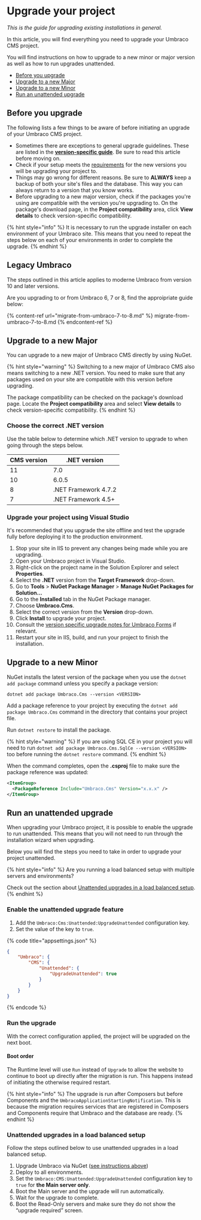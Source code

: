 # Upgrade your project

_This is the guide for upgrading existing installations in general._

In this article, you will find everything you need to upgrade your Umbraco CMS project.

You will find instructions on how to upgrade to a new minor or major version as well as how to run upgrades unattended.

* [Before you upgrade](./#before-you-upgrade)
* [Upgrade to a new Major](./#upgrade-to-a-new-major)
* [Upgrade to a new Minor](./#upgrade-to-a-new-minor)
* [Run an unattended upgrade](./#run-an-unattended-upgrade)

## Before you upgrade

The following lists a few things to be aware of before initiating an upgrade of your Umbraco CMS project.

* Sometimes there are exceptions to general upgrade guidelines. These are listed in the [**version-specific guide**](version-specific/). Be sure to read this article before moving on.
* Check if your setup meets the [requirements](../requirements.md) for the new versions you will be upgrading your project to.
* Things may go wrong for different reasons. Be sure to **ALWAYS** keep a backup of both your site's files and the database. This way you can always return to a version that you know works.
* Before upgrading to a new major version, check if the packages you're using are compatible with the version you're upgrading to. On the package's download page, in the **Project compatibility** area, click **View details** to check version-specific compatibility.

{% hint style="info" %}
It is necessary to run the upgrade installer on each environment of your Umbraco site. This means that you need to repeat the steps below on each of your environments in order to complete the upgrade.
{% endhint %}

## Legacy Umbraco

The steps outlined in this article applies to moderne Umbraco from version 10 and later versions.

Are you upgrading to or from Umbraco 6, 7 or 8, find the approipriate guide below:

{% content-ref url="migrate-from-umbraco-7-to-8.md" %} migrate-from-umbraco-7-to-8.md {% endcontent-ref %}

## Upgrade to a new Major

You can upgrade to a new major of Umbraco CMS directly by using NuGet.

{% hint style="warning" %}
Switching to a new major of Umbraco CMS also means switching to a new .NET version. You need to make sure that any packages used on your site are compatible with this version before upgrading.

The package compatibility can be checked on the package's download page. Locate the **Project compatibility** area and select **View details** to check version-specific compatibility.
{% endhint %}

### Choose the correct .NET version

Use the table below to determine which .NET version to upgrade to when going through the steps below.

| CMS version | .NET version        |
| ----------- | ------------------- |
| 11          | 7.0                 |
| 10          | 6.0.5               |
| 8           | .NET Framework 4.7.2|
| 7           | .NET Framework 4.5+ |

### Upgrade your project using Visual Studio

It's recommended that you upgrade the site offline and test the upgrade fully before deploying it to the production environment.

1. Stop your site in IIS to prevent any changes being made while you are upgrading.
2. Open your Umbraco project in Visual Studio.
3. Right-click on the project name in the Solution Explorer and select **Properties**.
4. Select the **.NET** version from the **Target Framework** drop-down.
5. Go to **Tools** > **NuGet Package Manager** > **Manage NuGet Packages for Solution...**
6. Go to the **Installed** tab in the NuGet Package manager.
7. Choose **Umbraco.Cms**.
8. Select the correct version from the **Version** drop-down.
9. Click **Install** to upgrade your project.
10. Consult the [version specific upgrade notes for Umbraco Forms](https://docs.umbraco.com/umbraco-forms/installation/version-specific) if relevant.
11. Restart your site in IIS, build, and run your project to finish the installation.

## Upgrade to a new Minor

NuGet installs the latest version of the package when you use the `dotnet add package` command unless you specify a package version:

`dotnet add package Umbraco.Cms --version <VERSION>`

Add a package reference to your project by executing the `dotnet add package Umbraco.Cms` command in the directory that contains your project file.

Run `dotnet restore` to install the package.

{% hint style="warning" %}
If you are using SQL CE in your project you will need to run `dotnet add package Umbraco.Cms.SqlCe --version <VERSION>` too before running the `dotnet restore` command.
{% endhint %}

When the command completes, open the **.csproj** file to make sure the package reference was updated:

```xml
<ItemGroup>
  <PackageReference Include="Umbraco.Cms" Version="x.x.x" />
</ItemGroup>
```

## Run an unattended upgrade

When upgrading your Umbraco project, it is possible to enable the upgrade to run unattended. This means that you will not need to run through the installation wizard when upgrading.

Below you will find the steps you need to take in order to upgrade your project unattended.

{% hint style="info" %}
Are you running a load balanced setup with multiple servers and environments?

Check out the section about [Unattended upgrades in a load balanced setup](./#unattended-upgrades-in-a-load-balanced-setup).
{% endhint %}

### Enable the unattended upgrade feature

1. Add the `Umbraco:Cms:Unattended:UpgradeUnattended` configuration key.
2. Set the value of the key to `true`.

{% code title="appsettings.json" %}
```json
{
    "Umbraco": {
        "CMS": {
            "Unattended": {
                "UpgradeUnattended": true
            }
        }
    }
}
```
{% endcode %}

### Run the upgrade

With the correct configuration applied, the project will be upgraded on the next boot.

#### Boot order

The Runtime level will use `Run` instead of `Upgrade` to allow the website to continue to boot up directly after the migration is run. This happens instead of initiating the otherwise required restart.

{% hint style="info" %}
The upgrade is run after Composers but before Components and the `UmbracoApplicationStartingNotification`. This is because the migration requires services that are registered in Composers and Components require that Umbraco and the database are ready.
{% endhint %}

### Unattended upgrades in a load balanced setup

Follow the steps outlined below to use unattended upgrades in a load balanced setup.

1. Upgrade Umbraco via NuGet ([see instructions above](./#upgrade-to-a-new-major))
2. Deploy to all environments.
3. Set the `Umbraco:CMS:Unattended:UpgradeUnattended` configuration key to `true` for **the Main server only**.
4. Boot the Main server and the upgrade will run automatically.
5. Wait for the upgrade to complete.
6. Boot the Read-Only servers and make sure they do not show the “upgrade required” screen.
